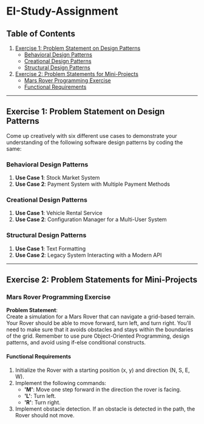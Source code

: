 # EI-Study-Assignment

## Table of Contents
1. [Exercise 1: Problem Statement on Design Patterns](#exercise-1-problem-statement-on-design-patterns)
   - [Behavioral Design Patterns](#behavioral-design-patterns)
   - [Creational Design Patterns](#creational-design-patterns)
   - [Structural Design Patterns](#structural-design-patterns)
2. [Exercise 2: Problem Statements for Mini-Projects](#exercise-2-problem-statements-for-mini-projects)
   - [Mars Rover Programming Exercise](#mars-rover-programming-exercise)
   - [Functional Requirements](#functional-requirements)

---

## Exercise 1: Problem Statement on Design Patterns

Come up creatively with six different use cases to demonstrate your understanding of the following software design patterns by coding the same:

### Behavioral Design Patterns
1. **Use Case 1**: Stock Market System
2. **Use Case 2**: Payment System with Multiple Payment Methods

### Creational Design Patterns
1. **Use Case 1**: Vehicle Rental Service
2. **Use Case 2**: Configuration Manager for a Multi-User System

### Structural Design Patterns
1. **Use Case 1**: Text Formatting
2. **Use Case 2**: Legacy System Interacting with a Modern API

---

## Exercise 2: Problem Statements for Mini-Projects

### Mars Rover Programming Exercise

**Problem Statement**:  
Create a simulation for a Mars Rover that can navigate a grid-based terrain. Your Rover should be able to move forward, turn left, and turn right. You'll need to make sure that it avoids obstacles and stays within the boundaries of the grid. Remember to use pure Object-Oriented Programming, design patterns, and avoid using if-else conditional constructs.

#### Functional Requirements
1. Initialize the Rover with a starting position (x, y) and direction (N, S, E, W).
2. Implement the following commands:
   - **'M'**: Move one step forward in the direction the rover is facing.
   - **'L'**: Turn left.
   - **'R'**: Turn right.
3. Implement obstacle detection. If an obstacle is detected in the path, the Rover should not move.